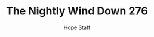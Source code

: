---
image: /assets/img/nwd/276_nwd_acts_10_34_b_nlt.png
title: The Nightly Wind Down 276
categories:
  - The Nightly Wind Down
author: Hope Staff
notes: The Nightly Wind Down 276
embed: >-
  EMBED_GOES_HERE
transcript: >-
  SOME LINES OF TEXT START HERE
---